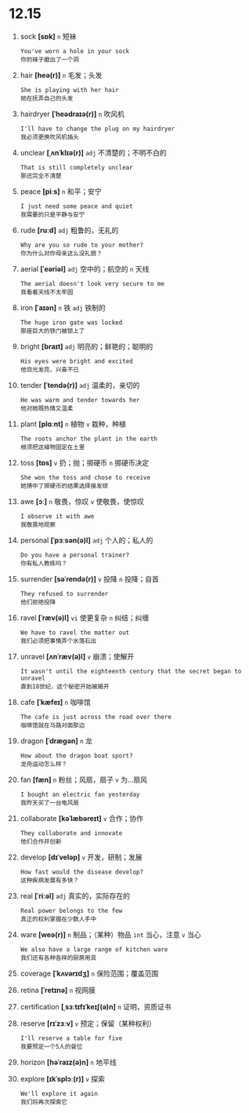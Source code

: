 # 12.15

1. sock **[sɒk]** `n` 短袜

   ```
   You've worn a hole in your sock
   你的袜子磨出了一个洞
   ```

2. hair **[heə(r)]** `n` 毛发；头发

   ```
   She is playing with her hair
   她在抚弄自己的头发
   ```

3. hairdryer **[ˈheədraɪə(r)]** `n` 吹风机

   ```
   I'll have to change the plug on my hairdryer
   我必须更换吹风机插头
   ```

4. unclear **[ˌʌnˈklɪə(r)]** `adj` 不清楚的；不明不白的

   ```
   That is still completely unclear
   那还完全不清楚
   ```

5. peace **[piːs]** `n` 和平；安宁

   ```
   I just need some peace and quiet
   我需要的只是平静与安宁
   ```

6. rude **[ruːd]** `adj` 粗鲁的，无礼的

   ```
   Why are you so rude to your mother?
   你为什么对你母亲这么没礼貌？
   ```

7. aerial **[ˈeəriəl]** `adj` 空中的；航空的 `n` 天线

   ```
   The aerial doesn't look very secure to me
   我看着天线不太牢固
   ```

8. iron **[ˈaɪən]** `n` 铁 `adj` 铁制的

   ```
   The huge iron gate was locked
   那座巨大的铁门被锁上了
   ```

9. bright **[braɪt]** `adj` 明亮的；鲜艳的；聪明的

   ```
   His eyes were bright and excited
   他目光发亮，兴奋不已
   ```

10. tender **[ˈtendə(r)]** `adj` 温柔的，亲切的

    ```
    He was warm and tender towards her
    他对她既热情又温柔
    ```

11. plant **[plɑːnt]** `n` 植物 `v` 栽种，种植

    ```
    The roots anchor the plant in the earth
    根须把这植物固定在土里
    ```

12. toss **[tɒs]** `v` 扔；抛；掷硬币 `n` 掷硬币决定

    ```
    She won the toss and chose to receive
    她猜中了掷硬币的结果选择接发球
    ```

13. awe **[ɔː]** `n` 敬畏，惊叹 `v` 使敬畏，使惊叹

    ```
    I observe it with awe
    我敬畏地观察
    ```

14. personal **[ˈpɜːsən(ə)l]** `adj` 个人的；私人的

    ```
    Do you have a personal trainer?
    你有私人教练吗？
    ```

15. surrender **[səˈrendə(r)]** `v` 投降 `n` 投降；自首

    ```
    They refused to surrender
    他们拒绝投降
    ```

16. ravel **[ˈræv(ə)l]** `vi` 使更复杂 `n` 纠结；纠缠

    ```
    We have to ravel the matter out
    我们必须把事情弄个水落石出
    ```

17. unravel **[ʌnˈræv(ə)l]** `v` 崩溃；使解开

    ```
    It wasn't until the eighteenth century that the secret began to unravel
    直到18世纪，这个秘密开始被揭开
    ```

18. cafe **[ˈkæfeɪ]** `n` 咖啡馆

    ```
    The cafe is just across the road over there
    咖啡馆就在马路对面那边
    ```

19. dragon **[ˈdræɡən]** `n` 龙

    ```
    How about the dragon boat sport?
    龙舟运动怎么样？
    ```

20. fan **[fæn]** `n` 粉丝；风扇，扇子 `v` 为...扇风

    ```
    I bought an electric fan yesterday
    我昨天买了一台电风扇
    ```

21. collaborate **[kəˈlæbəreɪt]** `v` 合作；协作

    ```
    They collaborate and innovate
    他们合作并创新
    ```

22. develop **[dɪˈveləp]** `v` 开发，研制；发展

    ```
    How fast would the disease develop?
    这种疾病发展有多快？
    ```

23. real **[ˈriːəl]** `adj` 真实的，实际存在的

    ```
    Real power belongs to the few
    真正的权利掌握在少数人手中
    ```

24. ware **[weə(r)]** `n` 制品；（某种）物品 `int` 当心，注意 `v` 当心

    ```
    We also have a large range of kitchen ware
    我们还有各种各样的厨房用具
    ```

25. coverage **[ˈkʌvərɪdʒ]** `n` 保险范围；覆盖范围

26. retina **[ˈretɪnə]** `n` 视网膜

27. certification **[ˌsɜːtɪfɪˈkeɪʃ(ə)n]** `n` 证明，资质证书

28. reserve **[rɪˈzɜːv]** `v` 预定；保留（某种权利）

    ```
    I'll reserve a table for five
    我要预定一个5人的餐位
    ```

29. horizon **[həˈraɪz(ə)n]** `n` 地平线

30. explore **[ɪkˈsplɔː(r)]** `v` 探索

    ```
    We'll explore it again
    我们将再次探索它
    ```
